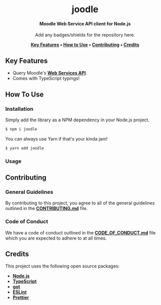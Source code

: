 <h1 align="center">
  joodle
  <br>
</h1>

<h4 align="center">Moodle Web Service API client for Node.js</h4>

<p align="center">
  Add any badges/shields for the repository here.
</p>

<p align="center">
  <strong>
    <a href="#key-features">Key Features</a> •
    <a href="#how-to-use">How to Use</a> •
    <a href="#contributing">Contributing</a> •
    <a href="#credits">Credits</a>
  </strong>
</p>

## Key Features

- Query Moodle's **[Web Services API](https://docs.moodle.org/dev/Web_services)**.
- Comes with TypeScript typings!

## How To Use

### Installation

Simply add the library as a NPM dependency in your Node.js project.

```bash
$ npm i joodle
```

You can always use Yarn if that's your kinda jam!

```bash
$ yarn add joodle
```

### Usage

## Contributing

### General Guidelines

By contributing to this project, you agree to all of the general guidelines outlined in the **[CONTRIBUTING.md](CONTRIBUTING.md)** file.

### Code of Conduct

We have a code of conduct outlined in the **[CODE_OF_CONDUCT.md](CODE_OF_CONDUCT.md)** file which you are expected to adhere to at all times.

## Credits

This project uses the following open source packages:

- **[Node.js](https://nodejs.org)**
- **[TypeScript](https://www.typescriptlang.org)**
- **[got](https://github.com/sindresorhus/got)**
- **[ESLint](https://eslint.org)**
- **[Prettier](https://prettier.io)**
